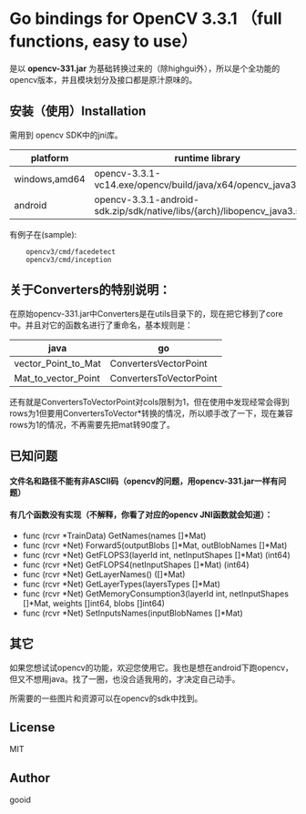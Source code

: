 # Go bindings for OpenCV 3.3.1 （full functions, easy to use）

是以 **opencv-331.jar** 为基础转换过来的（除highgui外），所以是个全功能的opencv版本，并且模块划分及接口都是原汁原味的。

## 安装（使用）Installation
需用到 opencv SDK中的jni库。

 platform  | runtime library  |
---------|----------|
windows,amd64|opencv-3.3.1-vc14.exe/opencv/build/java/x64/opencv_java331.dll
android|opencv-3.3.1-android-sdk.zip/sdk/native/libs/{arch}/libopencv_java3.so


有例子在(sample):
```
    opencv3/cmd/facedetect
    opencv3/cmd/inception
```

## 关于Converters的特别说明：
在原始opencv-331.jar中Converters是在utils目录下的，现在把它移到了core中。并且对它的函数名进行了重命名，基本规则是：

java | go | 
---------|----------|
 vector_Point_to_Mat | ConvertersVectorPoint | 
 Mat_to_vector_Point | ConvertersToVectorPoint |

还有就是ConvertersToVectorPoint对cols限制为1，但在使用中发现经常会得到rows为1但要用ConvertersToVector*转换的情况，所以顺手改了一下，现在兼容rows为1的情况，不再需要先把mat转90度了。

## 已知问题
#### 文件名和路径不能有非ASCII码（opencv的问题，用opencv-331.jar一样有问题）
#### 有几个函数没有实现（不解释，你看了对应的opencv JNI函数就会知道）：
* func (rcvr *TrainData) GetNames(names []*Mat)
* func (rcvr *Net) Forward5(outputBlobs []*Mat, outBlobNames []*Mat)
* func (rcvr *Net) GetFLOPS3(layerId int, netInputShapes []*Mat) (int64)
* func (rcvr *Net) GetFLOPS4(netInputShapes []*Mat) (int64)
* func (rcvr *Net) GetLayerNames() ([]*Mat) 
* func (rcvr *Net) GetLayerTypes(layersTypes []*Mat) 
* func (rcvr *Net) GetMemoryConsumption3(layerId int, netInputShapes []*Mat, weights []int64, blobs []int64) 
* func (rcvr *Net) SetInputsNames(inputBlobNames []*Mat)

## 其它
如果您想试试opencv的功能，欢迎您使用它。我也是想在android下跑opencv，但又不想用java。找了一圈，也没合适我用的，才决定自己动手。

所需要的一些图片和资源可以在opencv的sdk中找到。

## License

MIT

## Author

gooid

